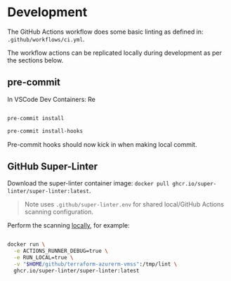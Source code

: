 # Development

The GitHub Actions workflow does some basic linting as defined in: `.github/workflows/ci.yml`.

The workflow actions can be replicated locally during development as per the sections below.

## pre-commit

In VSCode Dev Containers: Re

````bash

pre-commit install

pre-commit install-hooks

````

Pre-commit hooks should now kick in when making local commit.

## GitHub Super-Linter

Download the super-linter container image: `docker pull ghcr.io/super-linter/super-linter:latest`.

> Note uses `.github/super-linter.env` for shared local/GitHub Actions scanning configuration.

Perform the scanning [locally][gha-super-linter-local], for example:

````bash

docker run \
  -e ACTIONS_RUNNER_DEBUG=true \
  -e RUN_LOCAL=true \
  -v "$HOME/github/terraform-azurerm-vmss":/tmp/lint \
  ghcr.io/super-linter/super-linter:latest

````

[gha-super-linter-local]: https://github.com/super-linter/super-linter/blob/main/docs/run-linter-locally.md
